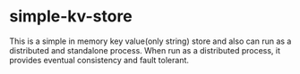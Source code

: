 # simple-kv-store
This is a simple in memory key value(only string) store  and also can run as a distributed and standalone process. When run as a distributed process, it provides eventual consistency and fault tolerant.
